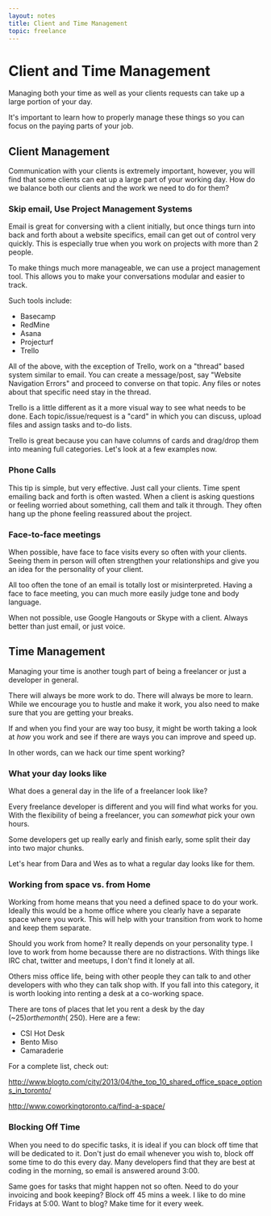 ```yaml
---
layout: notes
title: Client and Time Management
topic: freelance
---
```


# Client and Time Management
Managing both your time as well as your clients requests can take up a large portion of your day. 

It's important to learn how to properly manage these things so you can focus on the paying parts of your job.

## Client Management

Communication with your clients is extremely important, however, you will find that some clients can eat up a large part of your working day. How do we balance both our clients and the work we need to do for them?

### Skip email, Use Project Management Systems

Email is great for conversing with a client initially, but once things turn into back and forth about a website specifics, email can get out of control very quickly. This is especially true when you work on projects with more than 2 people. 

To make things much more manageable, we can use a project management tool. This allows you to make your conversations modular and easier to track.

Such tools include:

* Basecamp
* RedMine
* Asana
* Projecturf
* Trello

All of the above, with the exception of Trello, work on a "thread" based system similar to email. You can create a message/post, say "Website Navigation Errors" and proceed to converse on that topic. Any files or notes about that specific need stay in the thread.

Trello is a little different as it a more visual way to see what needs to be done. Each topic/issue/request is a "card" in which you can discuss, upload files and assign tasks and to-do lists. 

Trello is great because you can have columns of cards and drag/drop them into meaning full categories. Let's look at a few examples now. 

### Phone Calls
This tip is simple, but very effective. Just call your clients. Time spent emailing back and forth is often wasted. When a client is asking questions or feeling worried about something, call them and talk it through. They often hang up the phone feeling reassured about the project. 

### Face-to-face meetings

When possible, have face to face visits every so often with your clients. Seeing them in person will often strengthen your relationships and give you an idea for the personality of your client.

All too often the tone of an email is totally lost or misinterpreted. Having a face to face meeting, you can much more easily judge tone and body language.

When not possible, use Google Hangouts or Skype with a client. Always better than just email, or just voice. 

## Time Management

Managing your time is another tough part of being a freelancer or just a developer in general.

There will always be more work to do. There will always be more to learn. While we encourage you to hustle and make it work, you also need to make sure that you are getting your breaks. 

If and when you find your are way too busy, it might be worth taking a look at _how_ you work and see if there are ways you can improve and speed up.

In other words, can we hack our time spent working? 

### What your day looks like

What does a general day in the life of a freelancer look like? 

Every freelance developer is different and you will find what works for you. With the flexibility of being a freelancer, you can _somewhat_ pick your own hours.

Some developers get up really early and finish early, some split their day into two major chunks.

Let's hear from Dara and Wes as to what a regular day looks like for them.

### Working from space vs. from Home
Working from home means that you need a defined space to do your work. Ideally this would be a home office where you clearly have a separate space where you work. This will help with your transition from work to home and keep them separate.

Should you work from home? It really depends on your personality type. I love to work from home becausse there are no distractions. With things like IRC chat, twitter and meetups, I don't find it lonely at all. 

Others miss office life, being with other people they can talk to and other developers with who they can talk shop with. If you fall into this category, it is worth looking into renting a desk at a co-working space.

There are tons of places that let you rent a desk by the day (~$25) or the month (~$250). Here are a few:

- CSI Hot Desk
- Bento Miso
- Camaraderie

For a complete list, check out:

<http://www.blogto.com/city/2013/04/the_top_10_shared_office_space_options_in_toronto/>

<http://www.coworkingtoronto.ca/find-a-space/>

### Blocking Off Time
When you need to do specific tasks, it is ideal if you can block off time that will be dedicated to it. Don't just do email whenever you wish to, block off some time to do this every day. Many developers find that they are best at coding in the morning, so email is answered around 3:00. 

Same goes for tasks that might happen not so often. Need to do your invoicing and book keeping? Block off 45 mins a week. I like to do mine Fridays at 5:00. Want to blog? Make time for it every week.
